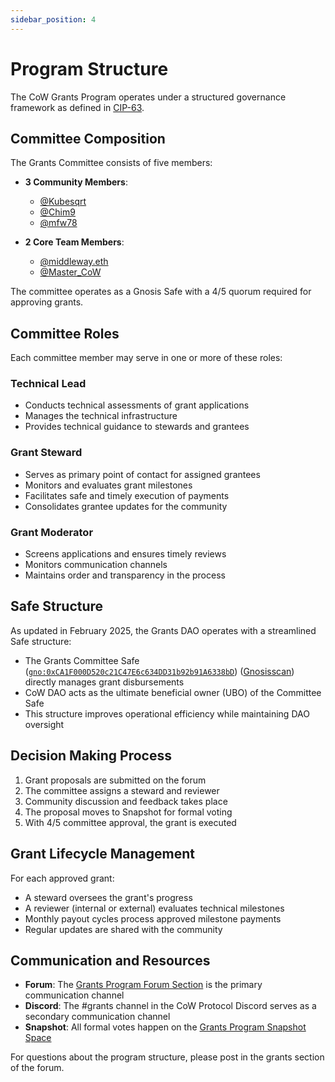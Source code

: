 ```yaml
---
sidebar_position: 4
---
```


# Program Structure

The CoW Grants Program operates under a structured governance framework as defined in [CIP-63](https://snapshot.org/#/cow.eth/proposal/0xa83e2a3e98e9e4dfb41e54efdb94824a5e0e1ec9a2a381bc978ed46ef8f33a24).

## Committee Composition

The Grants Committee consists of five members:
- **3 Community Members**:
  - [@Kubesqrt](https://forum.cow.fi/u/kubesqrt)
  - [@Chim9](https://forum.cow.fi/u/chim9)
  - [@mfw78](https://forum.cow.fi/u/mfw78)

- **2 Core Team Members**:
  - [@middleway.eth](https://forum.cow.fi/u/middleway.eth)
  - [@Master_CoW](https://forum.cow.fi/u/Master_CoW)

The committee operates as a Gnosis Safe with a 4/5 quorum required for approving grants.

## Committee Roles

Each committee member may serve in one or more of these roles:

### Technical Lead
- Conducts technical assessments of grant applications
- Manages the technical infrastructure
- Provides technical guidance to stewards and grantees

### Grant Steward
- Serves as primary point of contact for assigned grantees
- Monitors and evaluates grant milestones
- Facilitates safe and timely execution of payments
- Consolidates grantee updates for the community

### Grant Moderator
- Screens applications and ensures timely reviews
- Monitors communication channels
- Maintains order and transparency in the process

## Safe Structure

As updated in February 2025, the Grants DAO operates with a streamlined Safe structure:

- The Grants Committee Safe ([`gno:0xCA1F000D520c21C47E6c634DD31b92b91A6338bD`](https://app.safe.global/home?safe=gno:0xCA1F000D520c21C47E6c634DD31b92b91A6338bD)) ([Gnosisscan](https://gnosisscan.io/address/0xCA1F000D520c21C47E6c634DD31b92b91A6338bD)) directly manages grant disbursements
- CoW DAO acts as the ultimate beneficial owner (UBO) of the Committee Safe
- This structure improves operational efficiency while maintaining DAO oversight

## Decision Making Process

1. Grant proposals are submitted on the forum
2. The committee assigns a steward and reviewer
3. Community discussion and feedback takes place
4. The proposal moves to Snapshot for formal voting
5. With 4/5 committee approval, the grant is executed

## Grant Lifecycle Management

For each approved grant:
- A steward oversees the grant's progress
- A reviewer (internal or external) evaluates technical milestones
- Monthly payout cycles process approved milestone payments
- Regular updates are shared with the community

## Communication and Resources

- **Forum**: The [Grants Program Forum Section](https://forum.cow.fi/c/cow-grants-program/10) is the primary communication channel
- **Discord**: The #grants channel in the CoW Protocol Discord serves as a secondary communication channel
- **Snapshot**: All formal votes happen on the [Grants Program Snapshot Space](https://snapshot.box/#/s:cowgrants.eth)

For questions about the program structure, please post in the grants section of the forum.
